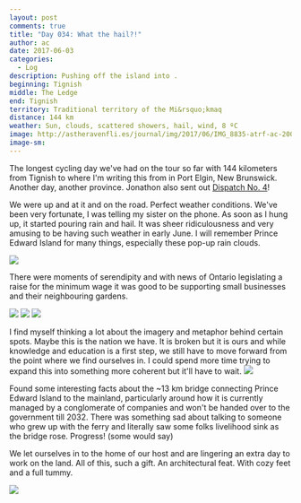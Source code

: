 ```yaml
---
layout: post
comments: true
title: "Day 034: What the hail?!"
author: ac
date: 2017-06-03
categories:
  - Log
description: Pushing off the island into .
beginning: Tignish
middle: The Ledge
end: Tignish
territory: Traditional territory of the Mi&rsquo;kmaq 
distance: 144 km
weather: Sun, clouds, scattered showers, hail, wind, 8 ºC
image: http://astheravenfli.es/journal/img/2017/06/IMG_8835-atrf-ac-2000-web.jpg
image-sm:
---
```


The longest cycling day we've had on the tour so far with 144 kilometers from Tignish to where I'm writing this from in Port Elgin, New Brunswick. Another day, another province. Jonathon also sent out [Dispatch No. 4](http://mailchi.mp/d17b94ace565/as-the-raven-flies-dispatch-04?e=[UNIQID])!

We were up and at it and on the road. Perfect weather conditions. We've been very fortunate, I was telling my sister on the phone. As soon as I hung up, it started pouring rain and hail. It was sheer ridiculousness and very amusing to be having such weather in early June. I will remember Prince Edward Island for many things, especially these pop-up rain clouds.

<img src="http://astheravenfli.es/journal/img/2017/06/IMG_8830-atrf-ac-2000-web.jpg">

There were moments of serendipity and with news of Ontario legislating a raise for the minimum wage it was good to be supporting small businesses and their neighbouring gardens.

<img src="http://astheravenfli.es/journal/img/2017/06/IMG_3176-atrf-jcr-2000-web.jpg">

<img src="http://astheravenfli.es/journal/img/2017/06/IMG_3181-atrf-jcr-2000-web.jpg">
<img src="http://astheravenfli.es/journal/img/2017/06/IMG_3177-atrf-jcr-2000-web.jpg">

I find myself thinking a lot about the imagery and metaphor behind certain spots. Maybe this is the nation we have. It is broken but it is ours and while knowledge and education is a first step, we still have to move forward from the point where we find ourselves in. I could spend more time trying to expand this into something more coherent but it'll have to wait. 
<img src="http://astheravenfli.es/journal/img/2017/06/IMG_8838-atrf-ac-2000-web.jpg">

Found some interesting facts about the ~13 km bridge connecting Prince Edward Island to the mainland, particularly around how it is currently managed by a conglomerate of companies and won't be handed over to the government till 2032. There was something sad about talking to someone who grew up with the ferry and literally saw some folks livelihood sink as the bridge rose. Progress! (some would say)

We let ourselves in to the home of our host and are lingering an extra day to work on the land. All of this, such a gift. An architectural feat. 
With cozy feet and a full tummy.

<img src="http://astheravenfli.es/journal/img/2017/06/IMG_8840-atrf-ac-2000-web.jpg">